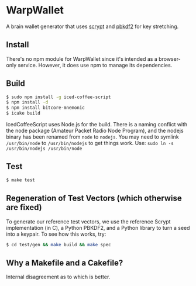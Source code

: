 # WarpWallet

A brain wallet generator that uses [scrypt](https://en.wikipedia.org/wiki/Scrypt) and
[pbkdf2](https://en.wikipedia.org/wiki/PBKDF2) for key stretching.


## Install

There's no npm module for WarpWallet since it's intended as a browser-only service.  However,
it does use npm to manage its dependencies.

## Build

```sh
$ sudo npm install -g iced-coffee-script
$ npm install -d
$ npm install bitcore-mnemonic
$ icake build
```

IcedCoffeeScript uses Node.js for the build. There is a naming conflict with the node package
(Amateur Packet Radio Node Program), and the nodejs binary has been renamed from `node` to `nodejs`.
You may need to symlink `/usr/bin/node` to `/usr/bin/nodejs` to get things work.
Use: `sudo ln -s /usr/bin/nodejs /usr/bin/node`

## Test

```sh
$ make test
```

## Regeneration of Test Vectors (which otherwise are fixed)

To generate our reference test vectors, we use the reference Scrypt implementation (in C), a 
Python PBKDF2, and a Python library to turn a seed into a keypair.  To see how this works, try:

```sh
$ cd test/gen && make build && make spec
```

## Why a Makefile and a Cakefile?

Internal disagreement as to which is better.





